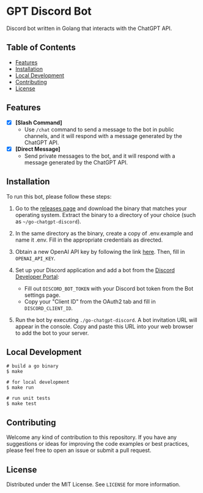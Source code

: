 # GPT Discord Bot

Discord bot written in Golang that interacts with the ChatGPT API.

## Table of Contents

- [Features](#features)
- [Installation](#installation)
- [Local Development](#local-development)
- [Contributing](#contributing)
- [License](#license)

## Features

- [x] **[Slash Command]** 
  - Use `/chat` command to send a message to the bot in public channels, and it will respond with a
    message generated
    by the ChatGPT API.
- [x] **[Direct Message]** 
  - Send private messages to the bot, and it will respond with a message generated by the ChatGPT API.

## Installation

To run this bot, please follow these steps:

1. Go to the [releases page](https://github.com/rayspock/go-chatgpt-discord/releases) and download the binary that
   matches your operating system. Extract the binary to a directory of your choice (such as `~/go-chatgpt-discord`).
2. In the same directory as the binary, create a copy of .env.example and name it .env. Fill in the appropriate
   credentials as directed.
3. Obtain a new OpenAI API key by following the link [here](https://platform.openai.com/account/api-keys). Then, fill
   in `OPENAI_API_KEY`.
4. Set up your Discord application and add a bot from
   the [Discord Developer Portal](https://discord.com/developers/applications):

    - Fill out `DISCORD_BOT_TOKEN` with your Discord bot token from the Bot settings page.
    - Copy your "Client ID" from the OAuth2 tab and fill in `DISCORD_CLIENT_ID`.

5. Run the bot by executing `./go-chatgpt-discord`. A bot invitation URL will appear in the console. Copy and paste this
   URL into your web browser to add the bot to your server.

## Local Development

```shell
# build a go binary
$ make

# for local development
$ make run 

# run unit tests
$ make test
```

## Contributing

Welcome any kind of contribution to this repository. If you have any suggestions or ideas for improving the code
examples or best practices, please feel free to open an issue or submit a pull request.

## License

Distributed under the MIT License. See `LICENSE` for more information.
